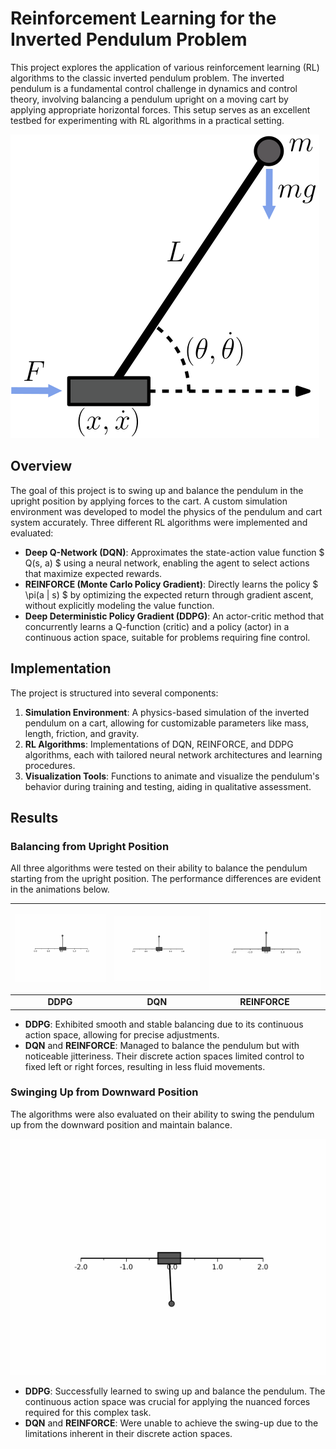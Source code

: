 # Reinforcement Learning for the Inverted Pendulum Problem

This project explores the application of various reinforcement learning (RL) algorithms to the classic inverted pendulum problem. The inverted pendulum is a fundamental control challenge in dynamics and control theory, involving balancing a pendulum upright on a moving cart by applying appropriate horizontal forces. This setup serves as an excellent testbed for experimenting with RL algorithms in a practical setting.

![Pendulum Illustration](./figures/PendulumFig.svg)

## Overview

The goal of this project is to swing up and balance the pendulum in the upright position by applying forces to the cart. A custom simulation environment was developed to model the physics of the pendulum and cart system accurately. Three different RL algorithms were implemented and evaluated:

- **Deep Q-Network (DQN)**: Approximates the state-action value function $ Q(s, a) $ using a neural network, enabling the agent to select actions that maximize expected rewards.
- **REINFORCE (Monte Carlo Policy Gradient)**: Directly learns the policy $ \pi(a | s) $ by optimizing the expected return through gradient ascent, without explicitly modeling the value function.
- **Deep Deterministic Policy Gradient (DDPG)**: An actor-critic method that concurrently learns a Q-function (critic) and a policy (actor) in a continuous action space, suitable for problems requiring fine control.

## Implementation

The project is structured into several components:

1. **Simulation Environment**: A physics-based simulation of the inverted pendulum on a cart, allowing for customizable parameters like mass, length, friction, and gravity.
2. **RL Algorithms**: Implementations of DQN, REINFORCE, and DDPG algorithms, each with tailored neural network architectures and learning procedures.
3. **Visualization Tools**: Functions to animate and visualize the pendulum's behavior during training and testing, aiding in qualitative assessment.

## Results

### Balancing from Upright Position

All three algorithms were tested on their ability to balance the pendulum starting from the upright position. The performance differences are evident in the animations below.

| ![DDPG Balancing](./figures/animation_DDPG_up_good.gif) | ![DQN Balancing](./figures/animation_DQN_up_good.gif) | ![REINFORCE Balancing](./figures/animation_REINFORCE_up_good3.gif) |
|:---:|:---:|:---:|
| **DDPG** | **DQN** | **REINFORCE** |

- **DDPG**: Exhibited smooth and stable balancing due to its continuous action space, allowing for precise adjustments.
- **DQN** and **REINFORCE**: Managed to balance the pendulum but with noticeable jitteriness. Their discrete action spaces limited control to fixed left or right forces, resulting in less fluid movements.

### Swinging Up from Downward Position

The algorithms were also evaluated on their ability to swing the pendulum up from the downward position and maintain balance.

![DDPG Swing-Up](./figures/animation_DDPG_swingUp.gif)

- **DDPG**: Successfully learned to swing up and balance the pendulum. The continuous action space was crucial for applying the nuanced forces required for this complex task.
- **DQN** and **REINFORCE**: Were unable to achieve the swing-up due to the limitations inherent in their discrete action spaces.
